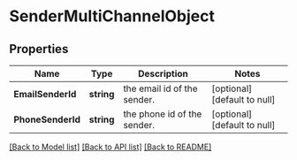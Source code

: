 # SenderMultiChannelObject

## Properties
Name | Type | Description | Notes
------------ | ------------- | ------------- | -------------
**EmailSenderId** | **string** | the email id of the sender. | [optional] [default to null]
**PhoneSenderId** | **string** | the phone id of the sender. | [optional] [default to null]

[[Back to Model list]](../README.md#documentation-for-models) [[Back to API list]](../README.md#documentation-for-api-endpoints) [[Back to README]](../README.md)

